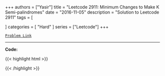 
+++
authors = ["Yasir"]
title = "Leetcode 2911: Minimum Changes to Make K Semi-palindromes"
date = "2016-11-05"
description = "Solution to Leetcode 2911"
tags = [
    
]
categories = [
    "Hard"
]
series = ["Leetcode"]
+++



[`Problem Link`](https://leetcode.com/problems/minimum-changes-to-make-k-semi-palindromes/description/)

---

**Code:**

{{< highlight html >}}

{{< /highlight >}}

